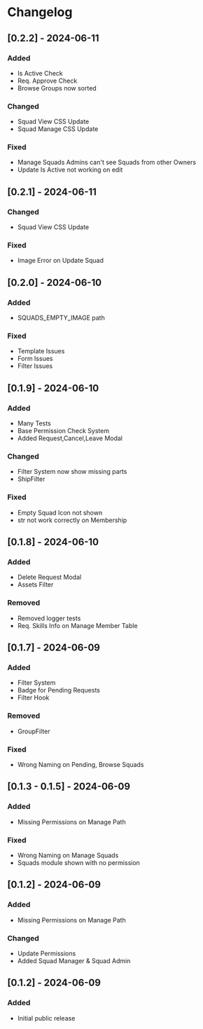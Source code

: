 # Changelog

## \[0.2.2\] - 2024-06-11

### Added

- Is Active Check
- Req. Approve Check
- Browse Groups now sorted

### Changed

- Squad View CSS Update
- Squad Manage CSS Update

### Fixed

- Manage Squads Admins can't see Squads from other Owners
- Update Is Active not working on edit

## \[0.2.1\] - 2024-06-11

### Changed

- Squad View CSS Update

### Fixed

- Image Error on Update Squad

## \[0.2.0\] - 2024-06-10

### Added

- SQUADS_EMPTY_IMAGE path

### Fixed

- Template Issues
- Form Issues
- Filter Issues

## \[0.1.9\] - 2024-06-10

### Added

- Many Tests
- Base Permission Check System
- Added Request,Cancel,Leave Modal

### Changed

- Filter System now show missing parts
- ShipFilter

### Fixed

- Empty Squad Icon not shown
- str not work correctly on Membership

## \[0.1.8\] - 2024-06-10

### Added

- Delete Request Modal
- Assets Filter

### Removed

- Removed logger tests
- Req. Skills Info on Manage Member Table

## \[0.1.7\] - 2024-06-09

### Added

- Filter System
- Badge for Pending Requests
- Filter Hook

### Removed

- GroupFilter

### Fixed

- Wrong Naming on Pending, Browse Squads

## \[0.1.3 - 0.1.5\] - 2024-06-09

### Added

- Missing Permissions on Manage Path

### Fixed

- Wrong Naming on Manage Squads
- Squads module shown with no permission

## \[0.1.2\] - 2024-06-09

### Added

- Missing Permissions on Manage Path

### Changed

- Update Permissions
- Added Squad Manager & Squad Admin

## \[0.1.2\] - 2024-06-09

### Added

- Initial public release
